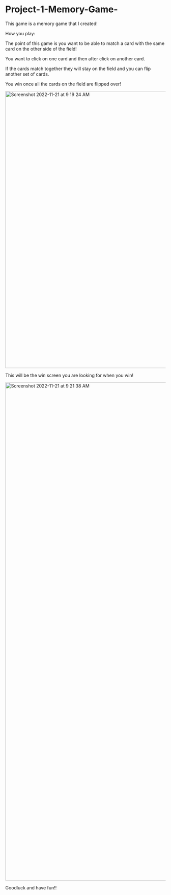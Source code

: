 # Project-1-Memory-Game-


This game is a memory game that I created!

How you play: 

The point of this game is you want to be able to match a card with the same card on the other side of the field!

You want to click on one card and then after click on another card. 

If the cards match together they will stay on the field and you can flip another set of cards. 

You win once all the cards on the field are flipped over!

<img width="867" alt="Screenshot 2022-11-21 at 9 19 24 AM" src="https://user-images.githubusercontent.com/105845188/203119891-6e8c75e8-74ee-43ad-8c47-6498bb0c2220.png">

This will be the win screen you are looking for when you win! 



<img width="1559" alt="Screenshot 2022-11-21 at 9 21 38 AM" src="https://user-images.githubusercontent.com/105845188/203120171-0365e6d1-10f5-409f-b194-5befbb940d7f.png">


Goodluck and have fun!! 

